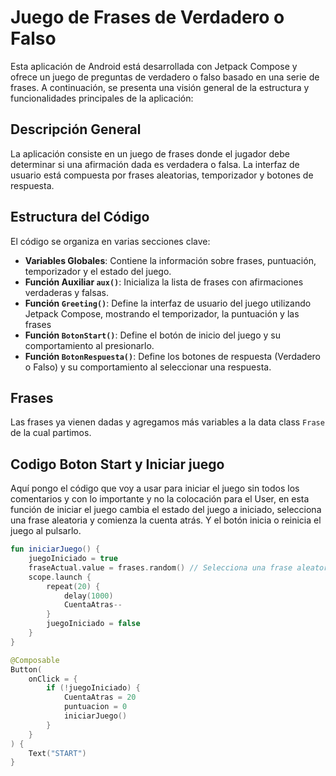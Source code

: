 
# Juego de Frases de Verdadero o Falso

Esta aplicación de Android está desarrollada con Jetpack Compose y ofrece un juego de preguntas de verdadero o falso
basado en una serie de frases. A continuación, se presenta una visión general de la estructura y funcionalidades
principales de la aplicación:

## Descripción General

La aplicación consiste en un juego de frases donde el jugador debe determinar si una afirmación dada es verdadera o
falsa. La interfaz de usuario está compuesta por frases aleatorias, temporizador y botones de respuesta.

## Estructura del Código

El código se organiza en varias secciones clave:

- **Variables Globales**: Contiene la información sobre frases, puntuación, temporizador y el estado del juego.
- **Función Auxiliar `aux()`**: Inicializa la lista de frases con afirmaciones verdaderas y falsas.
- **Función `Greeting()`**: Define la interfaz de usuario del juego utilizando Jetpack Compose, mostrando el
  temporizador, la puntuación y las frases
- **Función `BotonStart()`**: Define el botón de inicio del juego y su comportamiento al presionarlo.
- **Función `BotonRespuesta()`**: Define los botones de respuesta (Verdadero o Falso) y su comportamiento al
  seleccionar una respuesta.

## Frases

Las frases ya vienen dadas y agregamos más variables a la data class `Frase` de la cual partimos.

## Codigo Boton Start y Iniciar juego

Aquí pongo el código que voy a usar para iniciar el juego sin todos los comentarios y con lo importante 
y no la colocación para el User, en esta función de iniciar el juego cambia el estado del juego a iniciado, selecciona 
una frase aleatoria y comienza la cuenta atrás. Y el botón inicia o reinicia el juego al pulsarlo.

```kotlin
fun iniciarJuego() {
    juegoIniciado = true
    fraseActual.value = frases.random() // Selecciona una frase aleatoria
    scope.launch {
        repeat(20) {
            delay(1000)
            CuentaAtras--
        }
        juegoIniciado = false
    }
}

@Composable
Button(
    onClick = {
        if (!juegoIniciado) {
            CuentaAtras = 20
            puntuacion = 0
            iniciarJuego()
        }
    }
) {
    Text("START")
}
```